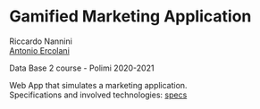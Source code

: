 # Gamified Marketing Application 
Riccardo Nannini<br/>
[Antonio Ercolani](https://github.com/antonio-ercolani)<br/>


Data Base 2 course - Polimi 2020-2021

Web App that simulates a marketing application.
<br/>Specifications and involved technologies: [specs](https://github.com/antonio-ercolani/Gamified-Marketing-Application/blob/main/Project%20Specifications.pdf)
